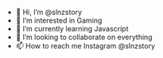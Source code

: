 - 👋 Hi, I’m @slnzstory
- 👀 I’m interested in Gaming
- 🌱 I’m currently learning Javascript
- 💞️ I’m looking to collaborate on everything 
- 📫 How to reach me Instagram @slnzstory

<!---
slnzstory/slnzstory is a ✨ special ✨ repository because its `README.md` (this file) appears on your GitHub profile.
You can click the Preview link to take a look at your changes.
--->
